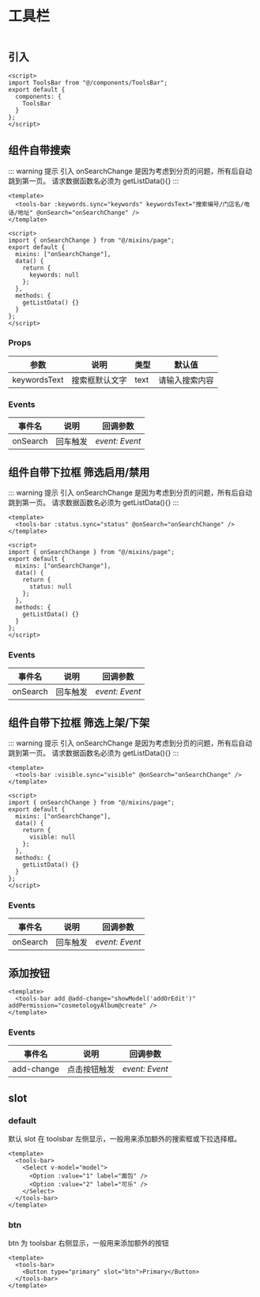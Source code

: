 # 工具栏

<img :src="$withBase('/imgs/1615967968349.jpg')">

## 引入

```vue
<script>
import ToolsBar from "@/components/ToolsBar";
export default {
  components: {
    ToolsBar
  }
};
</script>
```

## 组件自带搜索

::: warning 提示
引入 onSearchChange 是因为考虑到分页的问题，所有后自动跳到第一页。
请求数据函数名必须为 getListData(){}
:::

```vue
<template>
  <tools-bar :keywords.sync="keywords" keywordsText="搜索编号/门店名/电话/地址" @onSearch="onSearchChange" />
</template>

<script>
import { onSearchChange } from "@/mixins/page";
export default {
  mixins: ["onSearchChange"],
  data() {
    return {
      keywords: null
    };
  },
  methods: {
    getListData() {}
  }
};
</script>
```

### Props

| 参数         | 说明           | 类型 | 默认值         |
| ------------ | -------------- | ---- | -------------- |
| keywordsText | 搜索框默认文字 | text | 请输入搜索内容 |

### Events

| 事件名   | 说明     | 回调参数       |
| -------- | -------- | -------------- |
| onSearch | 回车触发 | _event: Event_ |

## 组件自带下拉框 筛选启用/禁用

::: warning 提示
引入 onSearchChange 是因为考虑到分页的问题，所有后自动跳到第一页。
请求数据函数名必须为 getListData(){}
:::

```vue
<template>
  <tools-bar :status.sync="status" @onSearch="onSearchChange" />
</template>

<script>
import { onSearchChange } from "@/mixins/page";
export default {
  mixins: ["onSearchChange"],
  data() {
    return {
      status: null
    };
  },
  methods: {
    getListData() {}
  }
};
</script>
```

### Events

| 事件名   | 说明     | 回调参数       |
| -------- | -------- | -------------- |
| onSearch | 回车触发 | _event: Event_ |

## 组件自带下拉框 筛选上架/下架

::: warning 提示
引入 onSearchChange 是因为考虑到分页的问题，所有后自动跳到第一页。
请求数据函数名必须为 getListData(){}
:::

```vue
<template>
  <tools-bar :visible.sync="visible" @onSearch="onSearchChange" />
</template>

<script>
import { onSearchChange } from "@/mixins/page";
export default {
  mixins: ["onSearchChange"],
  data() {
    return {
      visible: null
    };
  },
  methods: {
    getListData() {}
  }
};
</script>
```

### Events

| 事件名   | 说明     | 回调参数       |
| -------- | -------- | -------------- |
| onSearch | 回车触发 | _event: Event_ |

## 添加按钮

```vue
<template>
  <tools-bar add @add-change="showModel('addOrEdit')" addPermission="cosmetologyAlbum@create" />
</template>
```

### Events

| 事件名     | 说明         | 回调参数       |
| ---------- | ------------ | -------------- |
| add-change | 点击按钮触发 | _event: Event_ |

## slot

### default

默认 slot 在 toolsbar 左侧显示，一般用来添加额外的搜索框或下拉选择框。

```vue
<template>
  <tools-bar>
    <Select v-model="model">
      <Option :value="1" label="面包" />
      <Option :value="2" label="可乐" />
    </Select>
  </tools-bar>
</template>
```

### btn

btn 为 toolsbar 右侧显示，一般用来添加额外的按钮

```vue
<template>
  <tools-bar>
    <Button type="primary" slot="btn">Primary</Button>
  </tools-bar>
</template>
```
